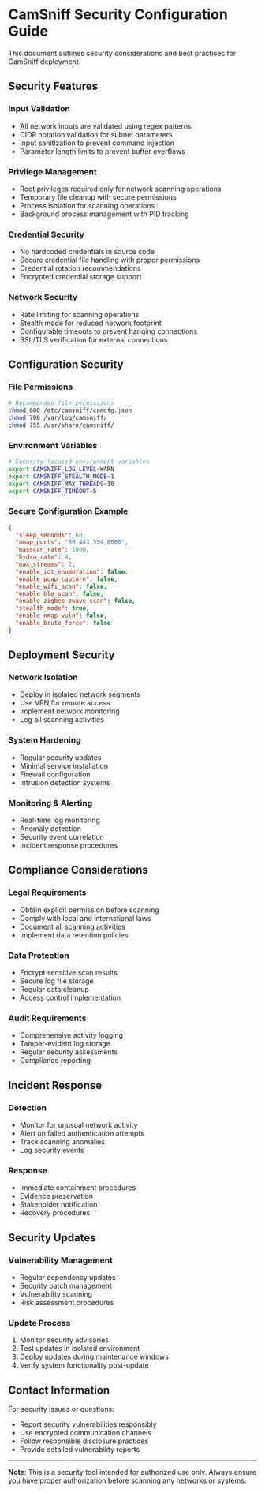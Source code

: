 # CamSniff Security Configuration Guide

This document outlines security considerations and best practices for CamSniff deployment.

## Security Features

### Input Validation
- All network inputs are validated using regex patterns
- CIDR notation validation for subnet parameters
- Input sanitization to prevent command injection
- Parameter length limits to prevent buffer overflows

### Privilege Management
- Root privileges required only for network scanning operations
- Temporary file cleanup with secure permissions
- Process isolation for scanning operations
- Background process management with PID tracking

### Credential Security
- No hardcoded credentials in source code
- Secure credential file handling with proper permissions
- Credential rotation recommendations
- Encrypted credential storage support

### Network Security
- Rate limiting for scanning operations
- Stealth mode for reduced network footprint
- Configurable timeouts to prevent hanging connections
- SSL/TLS verification for external connections

## Configuration Security

### File Permissions
```bash
# Recommended file permissions
chmod 600 /etc/camsniff/camcfg.json
chmod 700 /var/log/camsniff/
chmod 755 /usr/share/camsniff/
```

### Environment Variables
```bash
# Security-focused environment variables
export CAMSNIFF_LOG_LEVEL=WARN
export CAMSNIFF_STEALTH_MODE=1
export CAMSNIFF_MAX_THREADS=10
export CAMSNIFF_TIMEOUT=5
```

### Secure Configuration Example
```json
{
  "sleep_seconds": 60,
  "nmap_ports": "80,443,554,8080",
  "masscan_rate": 1000,
  "hydra_rate": 4,
  "max_streams": 2,
  "enable_iot_enumeration": false,
  "enable_pcap_capture": false,
  "enable_wifi_scan": false,
  "enable_ble_scan": false,
  "enable_zigbee_zwave_scan": false,
  "stealth_mode": true,
  "enable_nmap_vuln": false,
  "enable_brute_force": false
}
```

## Deployment Security

### Network Isolation
- Deploy in isolated network segments
- Use VPN for remote access
- Implement network monitoring
- Log all scanning activities

### System Hardening
- Regular security updates
- Minimal service installation
- Firewall configuration
- Intrusion detection systems

### Monitoring & Alerting
- Real-time log monitoring
- Anomaly detection
- Security event correlation
- Incident response procedures

## Compliance Considerations

### Legal Requirements
- Obtain explicit permission before scanning
- Comply with local and international laws
- Document all scanning activities
- Implement data retention policies

### Data Protection
- Encrypt sensitive scan results
- Secure log file storage
- Regular data cleanup
- Access control implementation

### Audit Requirements
- Comprehensive activity logging
- Tamper-evident log storage
- Regular security assessments
- Compliance reporting

## Incident Response

### Detection
- Monitor for unusual network activity
- Alert on failed authentication attempts
- Track scanning anomalies
- Log security events

### Response
- Immediate containment procedures
- Evidence preservation
- Stakeholder notification
- Recovery procedures

## Security Updates

### Vulnerability Management
- Regular dependency updates
- Security patch management
- Vulnerability scanning
- Risk assessment procedures

### Update Process
1. Monitor security advisories
2. Test updates in isolated environment
3. Deploy updates during maintenance windows
4. Verify system functionality post-update

## Contact Information

For security issues or questions:
- Report security vulnerabilities responsibly
- Use encrypted communication channels
- Follow responsible disclosure practices
- Provide detailed vulnerability reports

---

**Note**: This is a security tool intended for authorized use only. Always ensure you have proper authorization before scanning any networks or systems.